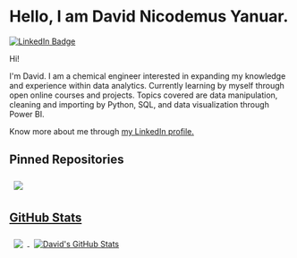 # Hello, I am David Nicodemus Yanuar.

[![LinkedIn Badge](https://img.shields.io/badge/LinkedIn-Profile-informational?style=flat&logo=linkedin&logoColor=white&color=0D76A8)](https://www.linkedin.com/in/davidnico84428/)

Hi!

I'm David. I am a chemical engineer interested in expanding my knowledge and experience within data analytics. Currently learning by myself through open online courses and projects. Topics covered are data manipulation, cleaning and importing by Python, SQL, and data visualization through Power BI.

Know more about me through [my LinkedIn profile.](https://www.linkedin.com/in/davidnico84428/)


## Pinned Repositories

<a href="https://github.com/davidnicodemus/datacamp-projects">
  <img align="center" style="margin:0.5rem" src="https://github-readme-stats.vercel.app/api/pin/?username=davidnicodemus&repo=datacamp-projects&title_color=ffffff&text_color=c9cacc&icon_color=4AB197&bg_color=1A2B34" />


## GitHub Stats

  <a href="https://github.com/davidnicodemus">
    <img align="center" style="margin:0.5rem" src="https://github-readme-stats.vercel.app/api/top-langs/?username=davidnicodemus&hide=html,css&title_color=ffffff&text_color=c9cacc&icon_color=4AB197&bg_color=1A2B34" />
  </a>

  <a href="https://github.com/davidnicodemus">
    <img align="center" style="margin:0.5rem" src="https://github-readme-stats.vercel.app/api?username=davidnicodemus&show_icons=true&line_height=27&count_private=true&title_color=ffffff&text_color=c9cacc&icon_color=4AB097&bg_color=1A2B34" alt="David's GitHub Stats" />
  </a>
